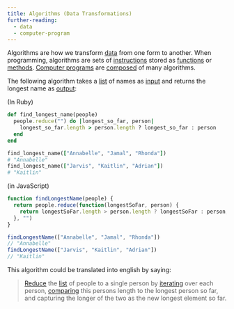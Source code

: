 ```yaml
---
title: Algorithms (Data Transformations)
further-reading:
  - data
  - computer-program
---
```

Algorithms are how we transform [data](/data) from one form to another. When
programming, algorithms are sets of [instructions](/instruction) stored as
[functions](/function) or [methods](/method). [Computer
programs](/computer-program) are [composed](/composition) of many algorithms.


The following algorithm takes a
[list](/array-data-type) of names as [input](/input) and
returns the longest name as [output](/output):

(In Ruby)

```ruby
def find_longest_name(people)
  people.reduce("") do |longest_so_far, person|
    longest_so_far.length > person.length ? longest_so_far : person
  end
end

find_longest_name(["Annabelle", "Jamal", "Rhonda"])
# "Annabelle"
find_longest_name(["Jarvis", "Kaitlin", "Adrian"])
# "Kaitlin"
```

(in JavaScript)

```javascript
function findLongestName(people) {
  return people.reduce(function(longestSoFar, person) {
    return longestSoFar.length > person.length ? longestSoFar : person;
  }, "")
}

findLongestName(["Annabelle", "Jamal", "Rhonda"])
// "Annabelle"
findLongestName(["Jarvis", "Kaitlin", "Adrian"])
// "Kaitlin"
```

This algorithm could be translated into english by saying:

> [Reduce](/enumerable#reduce) the [list](/array-data-type) of people to a
single person by [iterating](/loops#iteration) over each person,
[comparing](/comparison#ternary) this persons length to the longest person so
far, and capturing the longer of the two as the new longest element so far.
